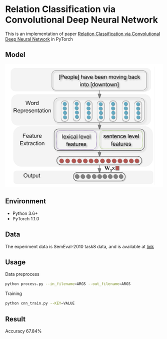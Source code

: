 # Relation Classification via Convolutional Deep Neural Network

This is an implementation of paper [Relation Classification via Convolutional Deep Neural Network](http://www.aclweb.org/anthology/C14-1220) in PyTorch

## Model

![framework](./framework.png)

## Environment

* Python 3.6+
* PyTorch 1.1.0

## Data

The experiment data is SemEval-2010 task8 data, and is available at [link](https://drive.google.com/file/d/0B_jQiLugGTAkMDQ5ZjZiMTUtMzQ1Yy00YWNmLWJlZDYtOWY1ZDMwY2U4YjFk/view?layout=list&ddrp=1&sort=name&num=50#)

## Usage

Data preprocess

```bash
python process.py --in_filename=ARGS --out_filename=ARGS
```

Training

```bash
python cnn_train.py --KEY=VALUE
```

## Result

Accuracy
67.84%